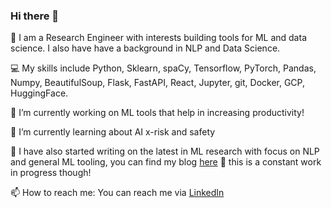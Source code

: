 ### Hi there 👋

💼 I am a Research Engineer with interests building tools for ML and data science. I also have have a background in NLP and Data Science.

💻 My skills include Python, Sklearn, spaCy, Tensorflow, PyTorch, Pandas, Numpy, BeautifulSoup, Flask, FastAPI, React, Jupyter, git, Docker, GCP, HuggingFace.

🔭 I’m currently working on ML tools that help in increasing productivity!

🌱 I’m currently learning about AI x-risk and safety

📖 I have also started writing on the latest in ML research with focus on NLP and general ML tooling, you can find my blog [here](perplexity.dev/) 🚧 this is a constant work in progress though! 

📫 How to reach me: You can reach me via [LinkedIn](https://www.linkedin.com/in/marouf-shaikh/)

